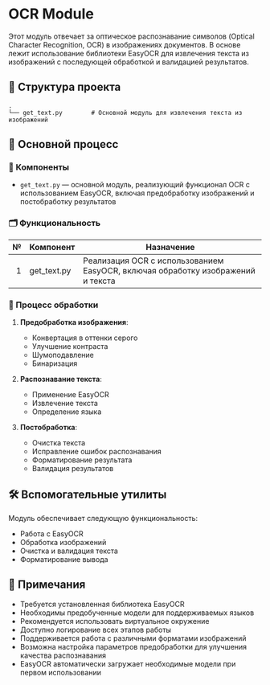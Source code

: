 # OCR Module

Этот модуль отвечает за оптическое распознавание символов (Optical Character Recognition, OCR) в изображениях документов. В основе лежит использование библиотеки EasyOCR для извлечения текста из изображений с последующей обработкой и валидацией результатов.

## 📁 Структура проекта

```
.
└── get_text.py        # Основной модуль для извлечения текста из изображений
```

## 🔁 Основной процесс

### 🧩 Компоненты

- `get_text.py` — основной модуль, реализующий функционал OCR с использованием EasyOCR, включая предобработку изображений и постобработку результатов

### 🗂️ Функциональность

| № | Компонент    | Назначение                                                                                               |
|--:|--------------|----------------------------------------------------------------------------------------------------------|
| 1 | get_text.py  | Реализация OCR с использованием EasyOCR, включая обработку изображений и текста                          |

### 🔄 Процесс обработки

1. **Предобработка изображения**:
   - Конвертация в оттенки серого
   - Улучшение контраста
   - Шумоподавление
   - Бинаризация

2. **Распознавание текста**:
   - Применение EasyOCR
   - Извлечение текста
   - Определение языка

3. **Постобработка**:
   - Очистка текста
   - Исправление ошибок распознавания
   - Форматирование результата
   - Валидация результатов

## 🛠️ Вспомогательные утилиты

Модуль обеспечивает следующую функциональность:

- Работа с EasyOCR
- Обработка изображений
- Очистка и валидация текста
- Форматирование вывода

## 📝 Примечания

- Требуется установленная библиотека EasyOCR
- Необходимы предобученные модели для поддерживаемых языков
- Рекомендуется использовать виртуальное окружение
- Доступно логирование всех этапов работы
- Поддерживается работа с различными форматами изображений
- Возможна настройка параметров предобработки для улучшения качества распознавания
- EasyOCR автоматически загружает необходимые модели при первом использовании 
